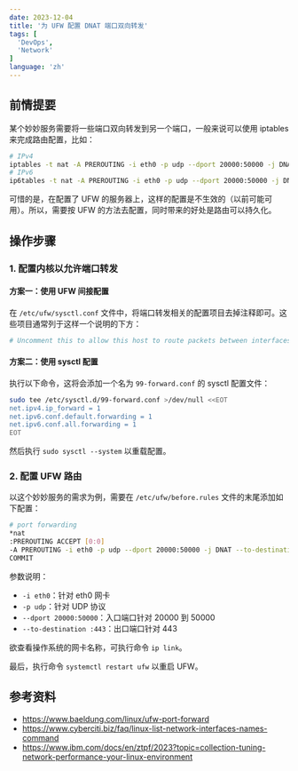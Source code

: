```yaml
---
date: 2023-12-04
title: '为 UFW 配置 DNAT 端口双向转发'
tags: [
  'DevOps',
  'Network'
]
language: 'zh'
---
```


## 前情提要

某个妙妙服务需要将一些端口双向转发到另一个端口，一般来说可以使用 iptables 来完成路由配置，比如：

```bash
# IPv4
iptables -t nat -A PREROUTING -i eth0 -p udp --dport 20000:50000 -j DNAT --to-destination :443
# IPv6
ip6tables -t nat -A PREROUTING -i eth0 -p udp --dport 20000:50000 -j DNAT --to-destination :443
```

可惜的是，在配置了 UFW 的服务器上，这样的配置是不生效的（以前可能可用）。所以，需要按 UFW 的方法去配置，同时带来的好处是路由可以持久化。

## 操作步骤

### 1. 配置内核以允许端口转发

#### 方案一：使用 UFW 间接配置

在 `/etc/ufw/sysctl.conf` 文件中，将端口转发相关的配置项目去掉注释即可。这些项目通常列于这样一个说明的下方：

```bash
# Uncomment this to allow this host to route packets between interfaces
```

#### 方案二：使用 sysctl 配置

执行以下命令，这将会添加一个名为 `99-forward.conf` 的 sysctl 配置文件：

```bash
sudo tee /etc/sysctl.d/99-forward.conf >/dev/null <<EOT
net.ipv4.ip_forward = 1
net.ipv6.conf.default.forwarding = 1
net.ipv6.conf.all.forwarding = 1
EOT
```

然后执行 `sudo sysctl --system` 以重载配置。

### 2. 配置 UFW 路由

以这个妙妙服务的需求为例，需要在 `/etc/ufw/before.rules` 文件的末尾添加如下配置：

```bash
# port forwarding
*nat
:PREROUTING ACCEPT [0:0]
-A PREROUTING -i eth0 -p udp --dport 20000:50000 -j DNAT --to-destination :443
COMMIT
```

参数说明：
- `-i eth0`：针对 eth0 网卡
- `-p udp`：针对 UDP 协议
- `--dport 20000:50000`：入口端口针对 20000 到 50000
- `--to-destination :443`：出口端口针对 443

欲查看操作系统的网卡名称，可执行命令 `ip link`。

最后，执行命令 `systemctl restart ufw` 以重启 UFW。

## 参考资料

- <https://www.baeldung.com/linux/ufw-port-forward>
- <https://www.cyberciti.biz/faq/linux-list-network-interfaces-names-command>
- <https://www.ibm.com/docs/en/ztpf/2023?topic=collection-tuning-network-performance-your-linux-environment>